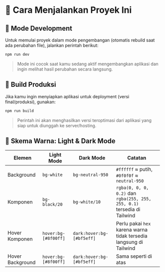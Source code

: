 # 🚀 Cara Menjalankan Proyek Ini

## 🔄 Mode Development

Untuk memulai proyek dalam mode pengembangan (otomatis rebuild saat ada perubahan file), jalankan perintah berikut:

```bash
npm run dev
```

> Mode ini cocok saat kamu sedang aktif mengembangkan aplikasi dan ingin melihat hasil perubahan secara langsung.

## 🏁 Build Produksi

Jika kamu ingin menyiapkan aplikasi untuk deployment (versi final/produksi), gunakan:

```bash
npm run build
```

> Perintah ini akan menghasilkan versi teroptimasi dari aplikasi yang siap untuk diunggah ke server/hosting.

## 🎨 Skema Warna: Light & Dark Mode

| Elemen           | Light Mode             | Dark Mode                  | Catatan                                                                 |
|------------------|------------------------|----------------------------|-------------------------------------------------------------------------|
| Background       | `bg-white`             | `bg-neutral-950`           | `#ffffff` ≈ putih, `#0f0f0f` ≈ `neutral-950`                            |
| Komponen         | `bg-black/20`          | `bg-white/10`              | `rgba(0, 0, 0, 0.2)` dan `rgba(255, 255, 255, 0.1)` tersedia di Tailwind|
| Hover Komponen   | `hover:bg-[#8f00ff]`   | `dark:hover:bg-[#bf5eff]`  | Perlu pakai `hex` karena warna tidak tersedia langsung di Tailwind      |
| Hover Background | `hover:bg-[#8f00ff]`   | `dark:hover:bg-[#bf5eff]`  | Sama seperti di atas                                                    |

